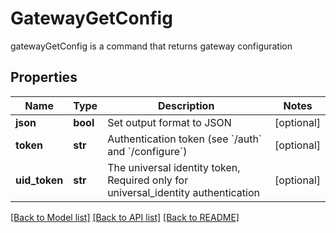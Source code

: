 # GatewayGetConfig

gatewayGetConfig is a command that returns gateway configuration
## Properties
Name | Type | Description | Notes
------------ | ------------- | ------------- | -------------
**json** | **bool** | Set output format to JSON | [optional] 
**token** | **str** | Authentication token (see &#x60;/auth&#x60; and &#x60;/configure&#x60;) | [optional] 
**uid_token** | **str** | The universal identity token, Required only for universal_identity authentication | [optional] 

[[Back to Model list]](../README.md#documentation-for-models) [[Back to API list]](../README.md#documentation-for-api-endpoints) [[Back to README]](../README.md)


